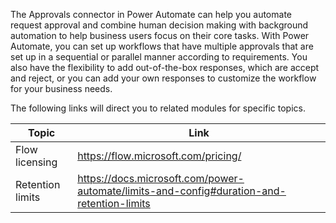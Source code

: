 The Approvals connector in Power Automate can help you automate request approval and combine human decision making with background automation to help business users focus on their core tasks. With Power Automate, you can set up workflows that have multiple approvals that are set up in a sequential or parallel manner according to requirements. You also have the flexibility to add out-of-the-box responses, which are accept and reject, or you can add your own responses to customize the workflow for your business needs.

The following links will direct you to related modules for specific topics.  

|     Topic                 |     Link                                                                                                |
|---------------------------|---------------------------------------------------------------------------------------------------------|
|     Flow licensing        |     https://flow.microsoft.com/pricing/                                                           |
|     Retention limits    |     https://docs.microsoft.com/power-automate/limits-and-config#duration-and-retention-limits     |
